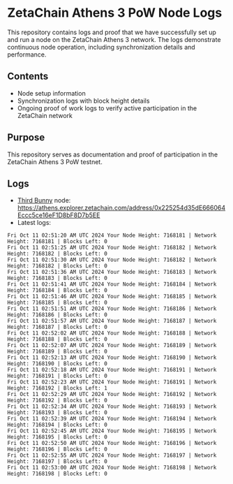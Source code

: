 # ZetaChain Athens 3 PoW Node Logs
This repository contains logs and proof that we have successfully set up and run a node on the ZetaChain Athens 3 network. The logs demonstrate continuous node operation, including synchronization details and performance.

## Contents
- Node setup information
- Synchronization logs with block height details
- Ongoing proof of work logs to verify active participation in the ZetaChain network

## Purpose
This repository serves as documentation and proof of participation in the ZetaChain Athens 3 PoW testnet.

## Logs

- [Third Bunny](https://thirdbunny.xyz/) node: https://athens.explorer.zetachain.com/address/0x225254d35dE666064Eccc5ce16eF1D8bF8D7b5EE
- Latest logs:
```
Fri Oct 11 02:51:20 AM UTC 2024 Your Node Height: 7168181 | Network Height: 7168181 | Blocks Left: 0
Fri Oct 11 02:51:25 AM UTC 2024 Your Node Height: 7168182 | Network Height: 7168182 | Blocks Left: 0
Fri Oct 11 02:51:30 AM UTC 2024 Your Node Height: 7168182 | Network Height: 7168182 | Blocks Left: 0
Fri Oct 11 02:51:36 AM UTC 2024 Your Node Height: 7168183 | Network Height: 7168183 | Blocks Left: 0
Fri Oct 11 02:51:41 AM UTC 2024 Your Node Height: 7168184 | Network Height: 7168184 | Blocks Left: 0
Fri Oct 11 02:51:46 AM UTC 2024 Your Node Height: 7168185 | Network Height: 7168185 | Blocks Left: 0
Fri Oct 11 02:51:51 AM UTC 2024 Your Node Height: 7168186 | Network Height: 7168186 | Blocks Left: 0
Fri Oct 11 02:51:57 AM UTC 2024 Your Node Height: 7168187 | Network Height: 7168187 | Blocks Left: 0
Fri Oct 11 02:52:02 AM UTC 2024 Your Node Height: 7168188 | Network Height: 7168188 | Blocks Left: 0
Fri Oct 11 02:52:07 AM UTC 2024 Your Node Height: 7168189 | Network Height: 7168189 | Blocks Left: 0
Fri Oct 11 02:52:13 AM UTC 2024 Your Node Height: 7168190 | Network Height: 7168190 | Blocks Left: 0
Fri Oct 11 02:52:18 AM UTC 2024 Your Node Height: 7168191 | Network Height: 7168191 | Blocks Left: 0
Fri Oct 11 02:52:23 AM UTC 2024 Your Node Height: 7168191 | Network Height: 7168192 | Blocks Left: 1
Fri Oct 11 02:52:29 AM UTC 2024 Your Node Height: 7168192 | Network Height: 7168192 | Blocks Left: 0
Fri Oct 11 02:52:34 AM UTC 2024 Your Node Height: 7168193 | Network Height: 7168193 | Blocks Left: 0
Fri Oct 11 02:52:39 AM UTC 2024 Your Node Height: 7168194 | Network Height: 7168194 | Blocks Left: 0
Fri Oct 11 02:52:45 AM UTC 2024 Your Node Height: 7168195 | Network Height: 7168195 | Blocks Left: 0
Fri Oct 11 02:52:50 AM UTC 2024 Your Node Height: 7168196 | Network Height: 7168196 | Blocks Left: 0
Fri Oct 11 02:52:55 AM UTC 2024 Your Node Height: 7168197 | Network Height: 7168197 | Blocks Left: 0
Fri Oct 11 02:53:00 AM UTC 2024 Your Node Height: 7168198 | Network Height: 7168198 | Blocks Left: 0
```
